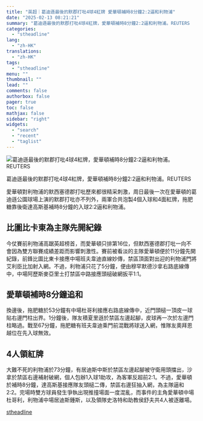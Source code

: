 ```yaml
---
title: "英超｜葛迪遜最後的默郡打吡4球4紅牌 愛華頓補時8分鐘2:2逼和利物浦"
date: "2025-02-13 08:21:21"
summary: "葛迪遜最後的默郡打吡4球4紅牌，愛華頓補時8分鐘2:2逼和利物浦。REUTERS      ..."
categories:
  - "stheadline"
lang:
  - "zh-HK"
translations:
  - "zh-HK"
tags:
  - "stheadline"
menu: ""
thumbnail: ""
lead: ""
comments: false
authorbox: false
pager: true
toc: false
mathjax: false
sidebar: "right"
widgets:
  - "search"
  - "recent"
  - "taglist"
---
```


![葛迪遜最後的默郡打吡4球4紅牌，愛華頓補時8分鐘2:2逼和利物浦。REUTERS](https://image.stheadline.com/f/680p0/0x0/100/none/45f69fd7d15b1fd04ba30a485a120769/stheadline/inewsmedia/20250213/_2025021308183069801.jpg)

葛迪遜最後的默郡打吡4球4紅牌，愛華頓補時8分鐘2:2逼和利物浦。REUTERS




愛華頓對利物浦的默西塞德郡打吡歷來都很精采刺激，周日最後一次在愛華頓的葛迪遜公園球場上演的默郡打吡亦不列外，兩軍合共泡製4個入球和4面紅牌，拖肥糖靠後衛達高斯基補時8分鐘的入球2:2逼和利物浦。

比圖比卡東為主隊先開紀錄
------------

今仗賽前利物浦高踞英超榜首，而愛華頓只排第16位，但默西塞德郡打吡一向不會因為雙方聯賽成績差距而影響刺激性。賽前被看淡的主隊愛華頓便於11分鐘先開紀錄，前鋒比圖比東卡接應中場班夫韋迪直線妙傳，禁區頂面對出迎的利物浦門將艾利臣比加射入網。不過，利物浦只花了5分鐘，便由穆罕默德沙拿右路底線傳中，中場阿歷斯麥亞里士打禁區中路接應頭槌破網扳平1:1。

愛華頓補時8分鐘追和
----------

換邊後，拖肥糖於53分鐘有中場杜哥利接應右路底線傳中，近門頭槌一頂皮一球貼右邊門柱出界。1分鐘後，隊友積夏里遜於禁區左邊起腳，皮球再一次於左邊門柱略過。戰至67分鐘，拖肥糖有班夫韋迪乘門前混戰將球送入網，惟隊友奧拜恩越位在先入球無效。

4人領紅牌
-----

大難不死的利物浦於73分鐘，有居迪斯中斯於禁區左邊起腳被守衛用頭擋出，沙拿於禁區右邊補射破網，個人包辦1入球1助攻，為客軍反超前2:1。不過，愛華頓於補時8分鐘，達高斯基接應隊友頭槌二傳，禁區右邊狂抽入網，為主隊逼和2:2。完場時雙方球員發生爭執出現推撞場面一度混亂，而事件的主角愛華頓中場杜哥利，利物浦中場居迪斯鍾斯，以及領隊史洛特和助教侯舒夫共4人被逐離場。

[stheadline](https://std.stheadline.com/realtime/article/2052474/即時-體育-英超-葛迪遜最後的默郡打吡4球4紅牌-愛華頓補時8分鐘2-2逼和利物浦)
